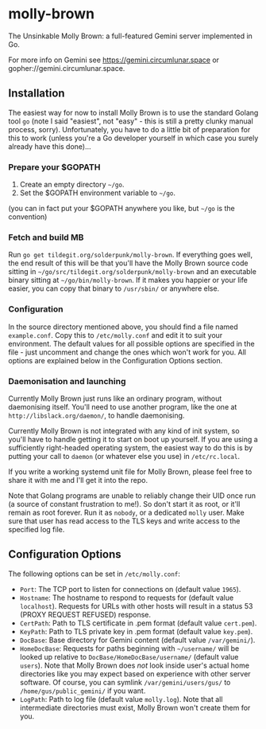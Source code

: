 # molly-brown

The Unsinkable Molly Brown: a full-featured Gemini server implemented in Go.

For more info on Gemini see https://gemini.circumlunar.space or
gopher://gemini.circumlunar.space.

## Installation

The easiest way for now to install Molly Brown is to use the standard
Golang tool `go` (note I said "easiest", not "easy" - this is still a
pretty clunky manual process, sorry).  Unfortunately, you have to do a
little bit of preparation for this to work (unless you're a Go
developer yourself in which case you surely already have this done)...

### Prepare your $GOPATH

1. Create an empty directory `~/go`.
2. Set the $GOPATH environment variable to `~/go`.

(you can in fact put your $GOPATH anywhere you like, but `~/go` is the
convention)

### Fetch and build MB

Run `go get tildegit.org/solderpunk/molly-brown`.  If everything goes
well, the end result of this will be that you'll have the Molly Brown
source code sitting in `~/go/src/tildegit.org/solderpunk/molly-brown`
and an executable binary sitting at `~/go/bin/molly-brown`.  If it
makes you happier or your life easier, you can copy that binary to
`/usr/sbin/` or anywhere else.

### Configuration

In the source directory mentioned above, you should find a file named
`example.conf`.  Copy this to `/etc/molly.conf` and edit it to suit
your environment.  The default values for all possible options are
specified in the file - just uncomment and change the ones which won't
work for you.  All options are explained below in the Configuration
Options section.

### Daemonisation and launching

Currently Molly Brown just runs like an ordinary program, without
daemonising itself.  You'll need to use another program, like the one
at `http://libslack.org/daemon/`, to handle daemonising.

Currently Molly Brown is not integrated with any kind of init system,
so you'll have to handle getting it to start on boot up yourself.  If
you are using a sufficiently right-headed operating system, the
easiest way to do this is by putting your call to `daemon` (or
whatever else you use) in `/etc/rc.local`.

If you write a working systemd unit file for Molly Brown, please feel
free to share it with me and I'll get it into the repo.

Note that Golang programs are unable to reliably change their UID once
run (a source of constant frustration to me!).  So don't start it as
root, or it'll remain as root forever.  Run it as `nobody`, or a
dedicated `molly` user.  Make sure that user has read access to the
TLS keys and write access to the specified log file.

## Configuration Options

The following options can be set in `/etc/molly.conf`:

* `Port`: The TCP port to listen for connections on (default value
  `1965`).
* `Hostname`: The hostname to respond to requests for (default value
  `localhost`).  Requests for URLs with other hosts will result in a
  status 53 (PROXY REQUEST REFUSED) response.
* `CertPath`: Path to TLS certificate in .pem format (default value
  `cert.pem`).
* `KeyPath`: Path to TLS private key in .pem format (default value
  `key.pem`).
* `DocBase`: Base directory for Gemini content (default value
  `/var/gemini/`).
* `HomeDocBase`: Requests for paths beginning with `~/username/` will
  be looked up relative to `DocBase/HomeDocBase/username/` (default
  value `users`).  Note that Molly Brown does *not* look inside user's
  actual home directories like you may expect based on experience with
  other server software.  Of course, you can symlink
  `/var/gemini/users/gus/` to `/home/gus/public_gemini/` if you want.
* `LogPath`: Path to log file (default value `molly.log`).  Note that
  all intermediate directories must exist, Molly Brown won't create
  them for you.
